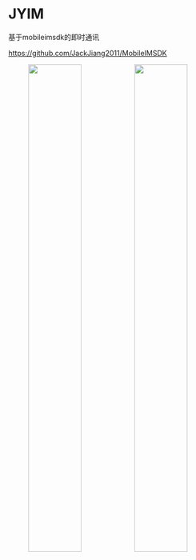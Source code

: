 # JYIM
基于mobileimsdk的即时通讯

https://github.com/JackJiang2011/MobileIMSDK

<figure class="half">
    <img src="https://github.com/wubing3688/JYIM/blob/master/JYIM/chatlist.png" width = "50%"/><img src="https://github.com/wubing3688/JYIM/blob/master/JYIM/chatdetail.png" width = "50%"/>
</figure>



